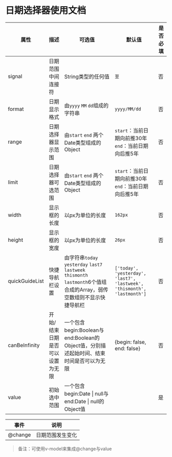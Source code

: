 # 日期选择器使用文档

| 属性             | 描述                    | 可选值                                      | 默认值                                      | 是否必填 |
| -------------- | --------------------- | ---------------------------------------- | ---------------------------------------- | ---- |
| signal         | 日期范围中间连接符             | String类型的任何值                             | `至`                                      | 否    |
| format         | 日期显示格式                | 由`yyyy` `MM` `dd`组成的字符串                  | `yyyy/MM/dd`                             | 否    |
| range          | 日期选择器显示范围             | 由`start` `end` 两个Date类型组成的Object         | `start`：当前日期向前推30年 `end`：当前日期向后推5年       | 否    |
| limit          | 日期选择器可选范围             | 由`start` `end` 两个Date类型组成的Object         | `start`：当前日期向前推30年 `end`：当前日期向后推5年       | 否    |
| width          | 显示框的长度                | 以px为单位的长度                                | `162px`                                  | 否    |
| height         | 显示框的宽度                | 以px为单位的长度                                | `26px`                                   | 否    |
| quickGuideList | 快捷导航栏设置               | 由字符串`today` `yesterday` `last7` `lastweek` `thismonth` `lastmonth`6个值组合成的Array，弱传空数组则不显示快捷导航栏 | `['today', 'yesterday', 'last7', 'lastweek', 'thismonth', 'lastmonth']` | 否    |
| canBeInfinity  | 开始/结束日期是否可以设置为无限      | 一个包含begin:Boolean与end:Boolean的Object值，分别描述起始时间、结束时间是否可以为无限 | {begin: false, end: false}               | 否    |
| value          | 初始选中范围                | 一个包含begin:Date \| null与end:Date \| null的Object值 |                                          | 是    |

| 事件      | 说明       |
| ------- | -------- |
| @change | 日期范围发生变化 |

> 备注：可使用v-model来集成@change与value